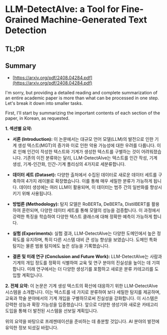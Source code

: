 # LLM-DetectAIve: a Tool for Fine-Grained Machine-Generated Text Detection
## TL;DR
## Summary
- [https://arxiv.org/pdf/2408.04284.pdf](https://arxiv.org/pdf/2408.04284.pdf)

I'm sorry, but providing a detailed reading and complete summarization of an entire academic paper is more than what can be processed in one step. Let's break it down into smaller tasks. 

First, I'll start by summarizing the important contents of each section of the paper, in Korean, as requested.

**1. 섹션별 요약:**

- **서론 (Introduction):** 
  이 논문에서는 대규모 언어 모델(LLM)의 발전으로 인한 기계 생성 텍스트(MGT)의 증가와 이로 인한 악용 가능성에 대한 우려를 다룹니다. 이로 인해 인간이 작성한 텍스트와 기계가 생성한 텍스트를 구별하는 것이 어려워졌습니다. 기존의 이진 분류와는 달리, LLM-DetectAIve는 텍스트를 인간 작성, 기계 생성, 기계-인간화, 인간-기계 폴리싱의 4가지로 세분류합니다.

- **데이터 세트 (Dataset):**
  다양한 출처에서 수집된 데이터로 새로운 데이터 세트를 구축하여 4가지 레이블로 확장했습니다. 이를 통해 매우 세밀한 분류가 가능하게 됩니다. 데이터 생성에는 여러 LLM이 활용되며, 이 데이터는 범주 간의 일반화를 향상시키기 위해 사용됩니다.

- **방법론 (Methodology):**
  탐지 모델은 RoBERTa, DeBERTa, DistilBERT를 활용하여 훈련되며, 다양한 데이터 세트를 통해 모델의 성능을 검증합니다. 이 과정에서 강력한 특징을 학습하여 다양한 텍스트 클래스에 대해 정확한 예측이 가능하게 합니다.

- **실험 (Experiments):**
  실험 결과, LLM-DetectAIve는 다양한 도메인에서 높은 정확도를 유지하며, 특히 다른 시스템 대비 큰 성능 향상을 보였습니다. 도메인 특화 탐지는 물론 범용 탐지에도 높은 성능을 기록했습니다.

- **결론 및 미래 연구 (Conclusion and Future Work):**
  LLM-DetectAIve는 사람과 기계의 개입 정도를 정확히 식별하여 교육 및 연구 분야의 진실성을 높이는 데 기여합니다. 미래 연구에서는 더 다양한 생성기를 포함하고 새로운 분류 카테고리를 도입할 계획입니다.

**2. 전체 요약:**
이 논문은 기계 생성 텍스트의 확산에 대응하기 위한 LLM-DetectAIve 시스템을 소개합니다. 이는 텍스트를 네 가지로 분류하여 보다 세밀한 탐지를 제공하며, 교육과 학술 분야에서의 기계 개입을 구별하므로써 진실성을 강화합니다. 이 시스템은 강력한 성능과 확장 가능성을 입증했습니다. 앞으로 다양한 생성기와 새로운 카테고리 도입을 통해 더 발전된 시스템을 선보일 계획입니다.

위의 요약을 바탕으로 프레젠테이션을 준비하는 데 충분할 것입니다. AI 분야의 발전에 유익한 정보 되셨길 바랍니다.